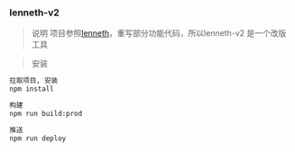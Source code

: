 ### lenneth-v2

> 说明
项目参照[lenneth](https://github.com/soraping/lenneth)，重写部分功能代码，所以lenneth-v2 是一个改版工具

> 安装

```bash
拉取项目, 安装
npm install
```

```bash
构建
npm run build:prod
```

```bash
推送
npm run deploy
```